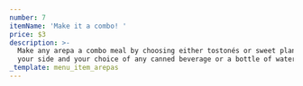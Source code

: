 ```yaml
---
number: 7
itemName: 'Make it a combo! '
price: $3
description: >-
  Make any arepa a combo meal by choosing either tostonés or sweet plantains for
  your side and your choice of any canned beverage or a bottle of water! 
_template: menu_item_arepas
---
```


